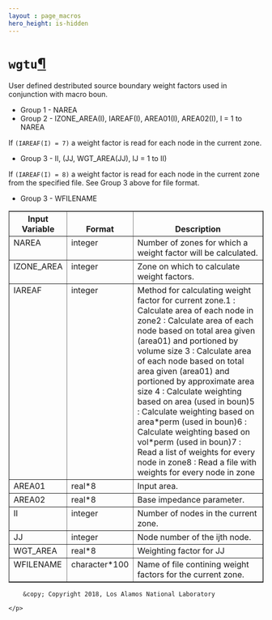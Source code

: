 ```yaml
---
layout : page_macros
hero_height: is-hidden
---
```


<h1><code class="docutils literal notranslate"><span class="pre">wgtu</span></code><a class="headerlink" href="#wgtu" title="Permalink to this headline">¶</a></h1>
<p>User defined destributed source boundary weight factors used in conjunction with macro boun.</p>
<ul class="simple">
<li>Group 1 - NAREA</li>
<li>Group 2 - IZONE_AREA(I), IAREAF(I), AREA01(I), AREA02(I), I = 1 to NAREA</li>
</ul>
<p>If <code class="docutils literal notranslate"><span class="pre">(IAREAF(I)</span> <span class="pre">=</span> <span class="pre">7)</span></code> a weight factor is read for each node in the current zone.</p>
<ul class="simple">
<li>Group 3 - II, (JJ, WGT_AREA(JJ), IJ = 1 to II)</li>
</ul>
<p>If <code class="docutils literal notranslate"><span class="pre">(IAREAF(I)</span> <span class="pre">=</span> <span class="pre">8)</span></code> a weight factor is read for each node in the current zone from the specified file. See Group 3 above for file format.</p>
<ul class="simple">
<li>Group 3 - WFILENAME</li>
</ul>
<table border="1" class="docutils">
<colgroup>
<col width="3%" />
<col width="3%" />
<col width="95%" />
</colgroup>
<thead valign="bottom">
<tr class="row-odd"><th class="head">Input Variable</th>
<th class="head">Format</th>
<th class="head">Description</th>
</tr>
</thead>
<tbody valign="top">
<tr class="row-even"><td>NAREA</td>
<td>integer</td>
<td>Number of zones for which a weight factor will be calculated.</td>
</tr>
<tr class="row-odd"><td>IZONE_AREA</td>
<td>integer</td>
<td>Zone on which to calculate weight factors.</td>
</tr>
<tr class="row-even"><td>IAREAF</td>
<td>integer</td>
<td>Method for calculating weight factor for current zone.1 : Calculate area of each node in zone2 : Calculate area of each node based on total area given (area01) and portioned by volume size 3 : Calculate area of each node based on total area given (area01) and portioned by approximate area size 4 : Calculate weighting based on area (used in boun)5 : Calculate weighting based on area*perm (used in boun)6 : Calculate weighting based on vol*perm (used in boun)7 : Read a list of weights for every node in zone8 : Read a file with weights for every node in zone</td>
</tr>
<tr class="row-odd"><td>AREA01</td>
<td>real*8</td>
<td>Input area.</td>
</tr>
<tr class="row-even"><td>AREA02</td>
<td>real*8</td>
<td>Base impedance parameter.</td>
</tr>
<tr class="row-odd"><td>II</td>
<td>integer</td>
<td>Number of nodes in the current zone.</td>
</tr>
<tr class="row-even"><td>JJ</td>
<td>integer</td>
<td>Node number of the ijth node.</td>
</tr>
<tr class="row-odd"><td>WGT_AREA</td>
<td>real*8</td>
<td>Weighting factor for JJ</td>
</tr>
<tr class="row-even"><td>WFILENAME</td>
<td>character*100</td>
<td>Name of file contining weight factors for the current zone.</td>
</tr>
</tbody>
</table>
  <div role="contentinfo">
    <p>
        
        &copy; Copyright 2018, Los Alamos National Laboratory

    </p>
  </div>